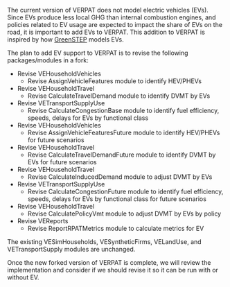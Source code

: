 The current version of VERPAT does not model electric vehicles (EVs).  Since EVs produce less local GHG than internal combustion engines, and policies related to EV usage are expected to impact the share of EVs on the road, it is important to add EVs to VERPAT.  This addition to VERPAT is inspired by how [GreenSTEP](https://github.com/gregorbj/GreenSTEP/blob/master/Documentation/GreenSTEP-RSPM_Documentation_20151220.docx) models EVs.

The plan to add EV support to VERPAT is to revise the following packages/modules in a fork:

  - Revise VEHouseholdVehicles
    - Revise AssignVehicleFeatures module to identify HEV/PHEVs
  - Revise VEHouseholdTravel
    - Revise CalculateTravelDemand module to identify DVMT by EVs
  - Revise VETransportSupplyUse
    - Revise CalculateCongestionBase module to identify fuel efficiency, speeds, delays for EVs by functional class
  - Revise VEHouseholdVehicles
    - Revise AssignVehicleFeaturesFuture module to identify HEV/PHEVs for future scenarios
  - Revise VEHouseholdTravel
    - Revise CalculateTravelDemandFuture module to identify DVMT by EVs for future scenarios
  - Revise VEHouseholdTravel
    - Revise CalculateInducedDemand module to adjust DVMT by EVs
  - Revise VETransportSupplyUse
    - Revise CalculateCongestionFuture module to identify fuel efficiency, speeds, delays for EVs by functional class for future scenarios
  - Revise VEHouseholdTravel
    - Revise CalculatePolicyVmt module to adjust DVMT by EVs by policy
  - Revise VEReports
    - Revise ReportRPATMetrics module to calculate metrics for EV

The existing VESimHouseholds, VESyntheticFirms, VELandUse, and VETransportSupply modules are unchanged.

Once the new forked version of VERPAT is complete, we will review the implementation and consider if we should revise it so  it can be run with or without EV.  


